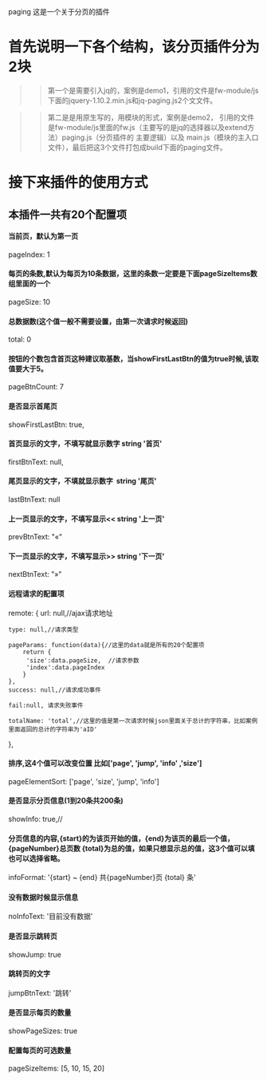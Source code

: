 ﻿paging
这是一个关于分页的插件

# 首先说明一下各个结构，该分页插件分为2块

>> 第一个是需要引入jq的，案例是demo1，引用的文件是fw-module/js下面的jquery-1.10.2.min.js和jq-paging.js2个文文件。

>> 第二是是用原生写的，用模块的形式，案例是demo2， 引用的文件是fw-module/js里面的fw.js（主要写的是jq的选择器以及extend方法）paging.js（分页插件的
主要逻辑）以及 main.js（模块的主入口文件），最后把这3个文件打包成build下面的paging文件。
 

# 接下来插件的使用方式
 
## 本插件一共有20个配置项
	
#### 当前页，默认为第一页

pageIndex: 1

#### 每页的条数,默认为每页为10条数据，这里的条数一定要是下面pageSizeItems数组里面的一个

pageSize: 10

#### 总数据数(这个值一般不需要设置，由第一次请求时候返回)

total: 0

#### 按钮的个数包含首页这种建议取基数，当showFirstLastBtn的值为true时候,该取值要大于5。

pageBtnCount: 7

#### 是否显示首尾页  

showFirstLastBtn: true,

#### 首页显示的文字，不填写就显示数字 string '首页'

firstBtnText: null,

#### 尾页显示的文字，不填就显示数字  string  '尾页'

lastBtnText: null

#### 上一页显示的文字，不填写显示<< string '上一页'

prevBtnText: "&laquo;"

#### 下一页显示的文字，不填写显示>> string '下一页'

nextBtnText: "&raquo;"

#### 远程请求的配置项

remote: {
	url: null,//ajax请求地址
	
	type: null,//请求类型 
	
	pageParams: function(data){//这里的data就是所有的20个配置项		
		return {
		 'size':data.pageSize,  //请求参数		
		 'index':data.pageIndex
		}
	},	
	success: null,//请求成功事件
	
	fail:null, 请求失败事件
	
	totalName: 'total',//这里的值是第一次请求时候json里面关于总计的字符串，比如案例里面返回的总计的字符串为'aID'	
},

#### 排序,这4个值可以改变位置 比如['page', 'jump', 'info' ,'size']

pageElementSort: ['page', 'size', 'jump', 'info']

#### 是否显示分页信息(1到20条共200条)

showInfo: true,//

#### 分页信息的内容,{start}的为该页开始的值，{end}为该页的最后一个值，{pageNumber}总页数 {total}为总的值，如果只想显示总的值，这3个值可以填也可以选择省略。

infoFormat: '{start} ~ {end} 共{pageNumber}页 {total} 条'

#### 没有数据时候显示信息

noInfoText: '目前没有数据'

#### 是否显示跳转页

showJump: true

#### 跳转页的文字

jumpBtnText: '跳转'

#### 是否显示每页的数量

showPageSizes: true

#### 配置每页的可选数量 

pageSizeItems: [5, 10, 15, 20]

